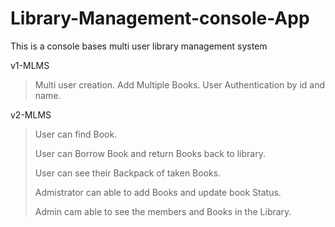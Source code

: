 # Library-Management-console-App
This is a console bases multi user library management system

v1-MLMS
>Multi user creation.
>Add Multiple Books.
>User Authentication by id and name.

v2-MLMS
>User can find Book.
>
>User can Borrow Book and return Books back to library.
>
>User can see their Backpack of taken Books.
>
>Admistrator can able to add Books and update book Status.
>
>Admin cam able to see the members and Books in the Library.
